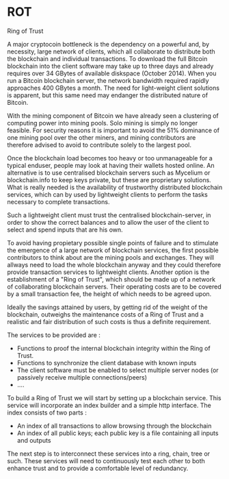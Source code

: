 ROT 
===

Ring of Trust

A major cryptocoin bottleneck is the dependency on a powerful and, by necessity, large network of clients, which all collaborate to distribute both the blockchain and individual transactions. To download the full Bitcoin blockchain into the client software may take up to three days and already requires over 34 GBytes of available diskspace (October 2014). When you run a Bitcoin blockchain server, the network bandwidth required rapidly approaches 400 GBytes a month. The need for light-weight client solutions is apparent, but this same need may endanger the distributed nature of Bitcoin. 

With the mining component of Bitcoin we have already seen a clustering of computing power into mining pools. Solo mining is simply no longer feasible. For security reasons it is important to avoid the 51% dominance of one mining pool over the other miners, and mining contributors are therefore advised to avoid to contribute solely to the largest pool.

Once the blockchain load becomes too heavy or too unmanageable for a typical enduser, people may look at having their wallets hosted online. An alternative is to use centralised blockchain servers such as Mycelium or blockchain.info to keep keys private, but these are proprietary solutions. What is really needed is the availability of trustworthy distributed blockchain services, which can by used by lightweight clients to perform the tasks necessary to complete transactions.

Such a lightweight client must trust the centralised blockchain-server, in order to show the correct balances and to allow the user of the client to select and spend inputs that are his own. 

To avoid having propietary possible single points of failure and to stimulate the emergence of a large network of blockchain services, the first possible contributors to think about are the mining pools and exchanges.  They will allways need to load the whole blockchain anyway and they could therefore provide transaction services to lightweight clients. Another option is the establishment of a "Ring of Trust", which should be made up of a network of collaborating blockchain servers. Their operating costs are to be covered by a small transaction fee, the height of which needs to be agreed upon. 

Ideally the savings attained by users, by getting rid of the weight of the blockchain, outweighs the maintenance costs of a Ring of Trust and a realistic and fair distribution of such costs is thus a definite requirement.

The services to be provided are :

- Functions to proof the internal blockchain integrity within the Ring of Trust.
- Functions to synchronize the client database with known inputs 
- The client software must be enabled to select multiple server nodes (or passively receive multiple connections/peers)  
- ....

To build a Ring of Trust we will start by setting up a blockchain service. This service will incorporate an index builder and a simple http interface. The index consists of two parts :
- An index of all transactions to allow browsing through the blockchain 
- An index of all public keys; each public key is a file containing all inputs and outputs 

The next step is to interconnect these services into a ring, chain, tree or such. These services will need to continuously test each other to both enhance trust and to provide a comfortable level of redundancy.
